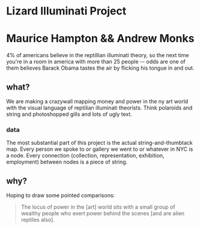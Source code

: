 # Lizard Illuminati Project
# Maurice Hampton && Andrew Monks

4% of americans believe in the reptillian illuminati theory, so the next time you're in a room in america with more than 25 people -- odds are one of them believes Barack Obama tastes the air by flicking his tongue in and out.

## what?

We are making a crazywall mapping money and power in the ny art world with the visual language of reptilian illuminati theorists. Think polaroids and string and photoshopped gills and lots of ugly text.

### data

The most substantial part of this project is the actual string-and-thumbtack map. Every person we spoke to or gallery we went to or whatever in NYC is a node. Every connection (collection, representation, exhibition, employment) between nodes is a piece of string.

## why?

Hoping to draw some pointed comparisons:

> The locus of power in the [art] world sits with a small group of wealthy people who exert power behind the scenes [and are alien reptiles also].
